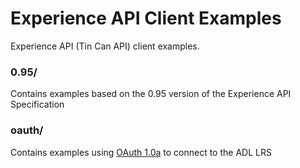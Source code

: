 Experience API Client Examples
=============================

Experience API (Tin Can API) client examples.

### 0.95/
Contains examples based on the 0.95 version of the Experience API Specification

### oauth/
Contains examples using [OAuth 1.0a](https://tools.ietf.org/html/rfc5849) to connect 
to the ADL LRS
